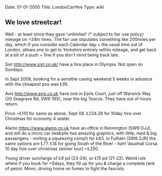 Date: 01-01-2000
Title: LondonCarHire
Type: wiki


We love streetcar!
------------------

Well - at least since they gave 'unlimited' (\* subject to fair use
policy) mileage on &gt;24hr hires. The fair use stipulates something
like 200miles per day, which if you consider each Calendar day + the
usual time out of London, allows one to get to Yorkshire entirely within
mileage, and get back at a bit of a push + fine if you don't mind being
back late.

Sixt <http://www.sixt.co.uk/> have a hire place in Olympia. Not open on
Sundays.

In Sept 2008, booking for a sensible caving weekend 5 weeks in advance
with the cheapest pos was Ł95.

Avis <http://www.avis.co.uk> have one in Earls Court, just off Warwick
Way (20 Seagrave Rd, SW6 1RX), near the big Tescos. They have out of
hours return.

Price \~Ł110 for same as above, Sept 08. Ł224.26 for 10day hire over
Christmas for economy 4 seater.

Alamo <https://www.alamo.co.uk> have an office in Kennington (SW9 OJJ),
and will do a micro car (website has amazing graphics, with little, med
& big passengers - inviting a squeezing comp!) for Ł63. In Fulham (SW6
2JR) the same options are Ł77. Ł14 for going South of the River - hah!
Vauxhall Corsa 10 day hire over christmas (winter tour) \~Ł250.

Young driver surcharge of Ł9 pd (23-24), or Ł15 pd (21-22). Weird rule
where if you book for &gt;5days, they fill up for you & charge a
complete tank of petrol. Mmm, driving home on fumes to fight the
fascists.
